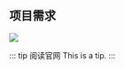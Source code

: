 ## 项目需求 

<!-- <div class="iframe">
  <iframe height="800" scrolling="no" src="https://www.yuque.com/woniuppp/wqg01b/gd6kq8?inner=qRiav"></iframe>
</div> -->

![](https://cdn.jsdelivr.net/gh/shengxinjing/static/fullstack/intro.jpg)

::: tip 阅读官网
This is a tip.
:::